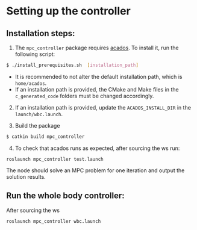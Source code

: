 # Setting up the controller

## Installation steps:
1.  The `mpc_controller` package requires [acados](https://docs.acados.org/index.html). To install it, run the following script:

``` bash
$ ./install_prerequisites.sh  [installation_path]
```
- It is recommended to not alter the default installation path, which is `home/acados`. 
- If an installation path is provided, the CMake and Make files in the `c_generated_code` folders must be changed accordingly.

2. If an installation path is provided, update the `ACADOS_INSTALL_DIR` in the `launch/wbc.launch`.

3. Build the package
``` bash
$ catkin build mpc_controller
```

4. To check that acados runs as expected, after sourcing the ws run:
```
roslaunch mpc_controller test.launch
```

The node should solve an MPC problem for one iteration and output the solution results.

## Run the whole body controller:

After sourcing the ws
```
roslaunch mpc_controller wbc.launch
```
